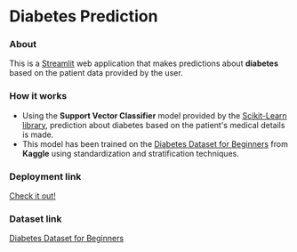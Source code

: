 # Diabetes Prediction

### About
This is a [Streamlit](https://streamlit.io/) web application that makes predictions about **diabetes** based on the patient data provided by the user.

### How it works
- Using the **Support Vector Classifier** model provided by the [Scikit-Learn library](https://scikit-learn.org/stable/modules/generated/sklearn.svm.SVC.html), prediction about diabetes based on the patient's medical details is made.
- This model has been trained on the [Diabetes Dataset for Beginners](https://www.kaggle.com/datasets/shantanudhakadd/diabetes-dataset-for-beginners) from **Kaggle** using standardization and stratification techniques.

### Deployment link
[Check it out!]()

### Dataset link
[Diabetes Dataset for Beginners](https://www.kaggle.com/datasets/shantanudhakadd/diabetes-dataset-for-beginners)
